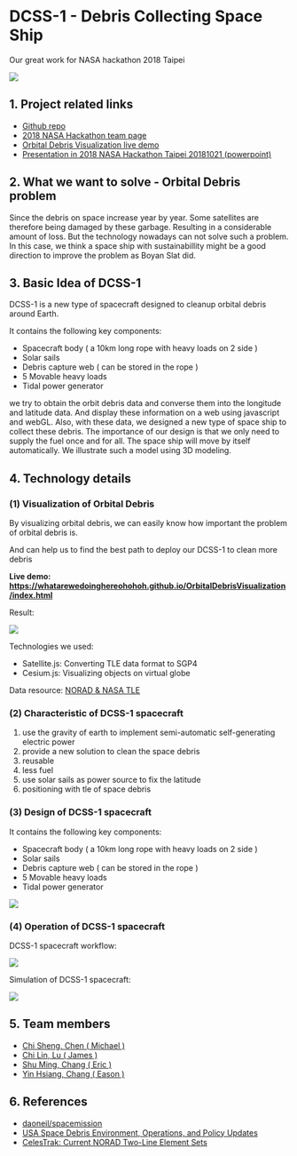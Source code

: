 # DCSS-1 - Debris Collecting Space Ship

Our great work for NASA hackathon 2018 Taipei

![](https://imgur.com/7tYi4eZ.png)

## 1. Project related links
- [Github repo](https://github.com/Kamigami55/DCSS-1/)
- [2018 NASA Hackathon team page](https://2018.spaceappschallenge.org/challenges/can-you-build/design-based-nature-fusion/teams/whatarewedoinghereohohohoh-oh/project)
- [Orbital Debris Visualization live demo](https://whatarewedoinghereohohoh.github.io/OrbitalDebrisVisualization/index.html)
- [Presentation in 2018 NASA Hackathon Taipei 20181021 (powerpoint)](https://drive.google.com/file/d/1DceDTZ9Sdh7Bcu7WrRrVSJb9wR8Y28c-/view?usp=sharing)

## 2. What we want to solve - Orbital Debris problem

Since the debris on space increase year by year. Some satellites are therefore being damaged by these garbage. Resulting in a considerable amount of loss. But the technology nowadays can not solve such a problem. In this case, we think a space ship with sustainabillity might be a good direction to improve the problem as Boyan Slat did. 

## 3. Basic Idea of DCSS-1

DCSS-1 is a new type of spacecraft designed to cleanup orbital debris around Earth.

It contains the following key components:

- Spacecraft body ( a 10km long rope with heavy loads on 2 side )
- Solar sails
- Debris capture web ( can be stored in the rope )
- 5 Movable heavy loads
- Tidal power generator

we try to obtain the orbit debris data and converse them into the longitude and latitude data. 
And display these information on a web using javascript and webGL. 
Also, with these data, we designed a new type of space ship to collect these debris. 
The importance of our design is that we only need to supply the fuel once and for all. 
The space ship will move by itself automatically. 
We illustrate such a model using 3D modeling.

## 4. Technology details

### (1) Visualization of Orbital Debris

By visualizing orbital debris, we can easily know how important the problem of orbital debris is.

And can help us to find the best path to deploy our DCSS-1 to clean more debris

**Live demo: https://whatarewedoinghereohohoh.github.io/OrbitalDebrisVisualization/index.html**

Result: 

![](https://github.com/Kamigami55/DCSS-1/blob/master/orbital-debris-visualization.gif)

Technologies we used:
- Satellite.js: Converting TLE data format to SGP4
- Cesium.js: Visualizing objects on virtual globe

Data resource: [NORAD & NASA TLE](https://celestrak.com/NORAD/elements/)

### (2) Characteristic of DCSS-1 spacecraft

1. use the gravity of earth to implement semi-automatic self-generating electric power
2. provide a new solution to clean the space debris
3. reusable
4. less fuel
5. use solar sails as power source to fix the latitude
6. positioning with tle of space debris

### (3) Design of DCSS-1 spacecraft

It contains the following key components:

- Spacecraft body ( a 10km long rope with heavy loads on 2 side )
- Solar sails
- Debris capture web ( can be stored in the rope )
- 5 Movable heavy loads
- Tidal power generator

![](https://imgur.com/bEQ1YXw.png)

### (4) Operation of DCSS-1 spacecraft

DCSS-1 spacecraft workflow:

![](https://imgur.com/lzhTtBQ.png)

Simulation of DCSS-1 spacecraft:

![](https://imgur.com/JfG3Wr9.gif)

## 5. Team members
- [Chi Sheng, Chen ( Michael )](https://github.com/ChiShengChen)
- [Chi Lin, Lu ( James )](https://github.com/lujames13)
- [Shu Ming, Chang ( Eric )](https://github.com/ericz7000nolan)
- [Yin Hsiang, Chang ( Eason )](https://github.com/Kamigami55/)

## 6. References

- [daoneil/spacemission](https://github.com/daoneil/spacemission)
- [USA Space Debris Environment, Operations, and Policy Updates](http://www.unoosa.org/pdf/pres/stsc2011/tech-31.pdf)
- [CelesTrak: Current NORAD Two-Line Element Sets](https://celestrak.com/NORAD/elements/)

